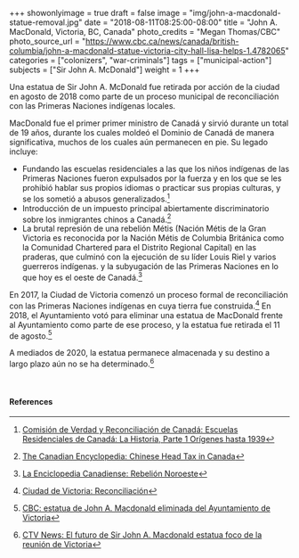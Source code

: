 +++
showonlyimage = true
draft = false
image = "img/john-a-macdonald-statue-removal.jpg"
date = "2018-08-11T08:25:00-08:00"
title = "John A. MacDonald, Victoria, BC, Canada"
photo_credits = "Megan Thomas/CBC"
photo_source_url = "https://www.cbc.ca/news/canada/british-columbia/john-a-macdonald-statue-victoria-city-hall-lisa-helps-1.4782065"
categories = ["colonizers", "war-criminals"]
tags = ["municipal-action"]
subjects = ["Sir John A. McDonald"]
weight = 1
+++

Una estatua de Sir John A. McDonald fue retirada por acción de la ciudad en agosto de 2018 como parte de un proceso municipal de reconciliación con las Primeras Naciones indígenas locales.

<!--more-->

MacDonald fue el primer primer ministro de Canadá y sirvió durante un total de 19 años, durante los cuales moldeó el Dominio de Canadá de manera significativa, muchos de los cuales aún permanecen en pie. Su legado incluye:

* Fundando las escuelas residenciales a las que los niños indígenas de las Primeras Naciones fueron expulsados por la fuerza y en los que se les prohibió hablar sus propios idiomas o practicar sus propias culturas, y se los sometió a abusos generalizados.[^1]
* Introducción de un impuesto principal abiertamente discriminatorio sobre los inmigrantes chinos a Canadá.[^2]
* La brutal represión de una rebelión Métis (Nación Métis de la Gran Victoria es reconocida por la Nación Métis de Columbia Británica como la Comunidad Chartered para el Distrito Regional Capital) en las praderas, que culminó con la ejecución de su líder Louis Riel y varios guerreros indígenas. y la subyugación de las Primeras Naciones en lo que hoy es el oeste de Canadá.[^3]

En 2017, la Ciudad de Victoria comenzó un proceso formal de reconciliación con las Primeras Naciones indígenas en cuya tierra fue construida.[^4] En 2018, el Ayuntamiento votó para eliminar una estatua de MacDonald frente al Ayuntamiento como parte de ese proceso, y la estatua fue retirada el 11 de agosto.[^5]

A mediados de 2020, la estatua permanece almacenada y su destino a largo plazo aún no se ha determinado.[^6]

<br>

#### References

[^1]: [Comisión de Verdad y Reconciliación de Canadá: Escuelas Residenciales de Canadá: La Historia, Parte 1 Orígenes hasta 1939](http://nctr.ca/assets/reports/Final%20Reports/Volume_1_History_Part_1_English_Web.pdf)

[^2]: [The Canadian Encyclopedia: Chinese Head Tax in Canada](https://www.thecanadianencyclopedia.ca/en/article/chinese-head-tax-in-canada)

[^3]: [La Enciclopedia Canadiense: Rebelión Noroeste](https://thecanadianencyclopedia.ca/en/article/north-west-rebellion)

[^4]: [Ciudad de Victoria: Reconciliación](https://www.victoria.ca/EN/main/city/reconciliation.html)

[^5]: [CBC: estatua de John A. Macdonald eliminada del Ayuntamiento de Victoria](https://www.cbc.ca/news/canada/british-columbia/john-a-macdonald-statue-victoria-city-hall-lisa-ayuda-1.4782065)

[^6]: [CTV News: El futuro de Sir John A. Macdonald estatua foco de la reunión de Victoria](https://vancouverisland.ctvnews.ca/future-of-sir-john-a-macdonald-statue-focus-of-victoria-meeting-1.4835302)
